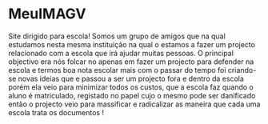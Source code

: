 # MeuIMAGV
Site dirigido para escola!
Somos um grupo de amigos que na qual estudamos nesta mesma instituição na qual o estamos a fazer um projecto relacionado com a escola que irá ajudar muitas pessoas.
O principal objectivo era nós folcar no apenas em fazer um projecto para defender na escola e termos boa nota escolar mais com o passar do tempo foi criando-se novas ideias que e passou a ser um projecto fora e dentro da escola porém ela veio para minimizar todos os custos, que a escola faz quando o aluno é matriculado, registado no papel cujo o mesmo pode ser danificado então o projecto veio para massificar e radicalizar as maneira que cada uma escola trata os documentos ! 

